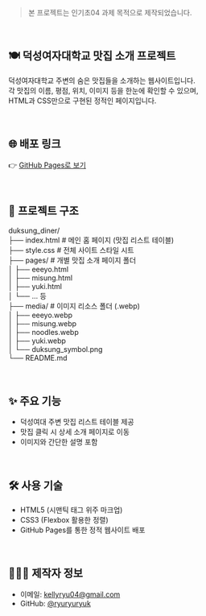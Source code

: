 >  본 프로젝트는 인기초04 과제 목적으로 제작되었습니다.
<br>

## 🍽️ 덕성여자대학교 맛집 소개 프로젝트

덕성여자대학교 주변의 숨은 맛집들을 소개하는 웹사이트입니다.  
각 맛집의 이름, 평점, 위치, 이미지 등을 한눈에 확인할 수 있으며,  
HTML과 CSS만으로 구현된 정적인 페이지입니다.

<br>

## 🌐 배포 링크

👉 [GitHub Pages로 보기](https://ryuryuryuk.github.io/duksung_diner/)

<br>

## 📁 프로젝트 구조

duksung_diner/ <br>
├── index.html # 메인 홈 페이지 (맛집 리스트 테이블) <br>
├── style.css # 전체 사이트 스타일 시트 <br>
├── pages/ # 개별 맛집 소개 페이지 폴더 <br>
│ ├── eeeyo.html <br>
│ ├── misung.html <br>
│ ├── yuki.html <br>
│ └── ... 등 <br>
├── media/ # 이미지 리소스 폴더 (.webp) <br>
│ ├── eeeyo.webp <br>
│ ├── misung.webp <br>
│ ├── noodles.webp <br>
│ ├── yuki.webp <br>
│ └── duksung_symbol.png <br>
└── README.md

<br>

## ✨ 주요 기능

- 덕성여대 주변 맛집 리스트 테이블 제공
- 맛집 클릭 시 상세 소개 페이지로 이동
- 이미지와 간단한 설명 포함

<br>

## 🛠 사용 기술

- HTML5 (시맨틱 태그 위주 마크업)
- CSS3 (Flexbox 활용한 정렬)
- GitHub Pages를 통한 정적 웹사이트 배포
  
<br>

## 🙋🏻‍♀️ 제작자 정보

- 이메일: kellyryu04@gmail.com  
- GitHub: [@ryuryuryuk](https://github.com/ryuryuryuk)

